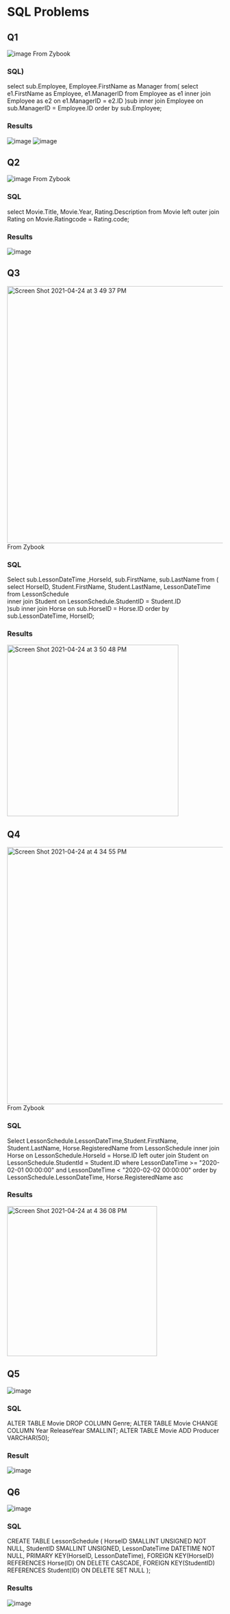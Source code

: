 # SQL Problems
## Q1
![image](https://user-images.githubusercontent.com/76544061/115945401-a7587880-a489-11eb-9188-f8e23b2af96e.png)
From Zybook

### SQL)
select sub.Employee, Employee.FirstName as Manager from(
   select e1.FirstName as Employee, e1.ManagerID from Employee as e1 inner join Employee as e2 on e1.ManagerID = e2.ID
)sub inner join Employee on sub.ManagerID = Employee.ID order by sub.Employee; 

### Results
![image](https://user-images.githubusercontent.com/76544061/115945432-d242cc80-a489-11eb-9252-57f34e2aa5af.png)
![image](https://user-images.githubusercontent.com/76544061/115945438-d7a01700-a489-11eb-86e1-bdfa65ffa202.png)

## Q2
![image](https://user-images.githubusercontent.com/76544061/115945497-1f26a300-a48a-11eb-9481-1bdc2995da38.png)
From Zybook

### SQL
select Movie.Title, Movie.Year, Rating.Description from Movie left outer join Rating on Movie.Ratingcode = Rating.code;

### Results
![image](https://user-images.githubusercontent.com/76544061/115945538-41202580-a48a-11eb-94d6-4c461210780e.png)
 
## Q3
<img width="600" alt="Screen Shot 2021-04-24 at 3 49 37 PM" src="https://user-images.githubusercontent.com/76544061/115971128-b46e7980-a514-11eb-9916-48ce3f394485.png">
From Zybook 

### SQL
Select sub.LessonDateTime ,HorseId, sub.FirstName, sub.LastName from ( <br> 
   select HorseID, Student.FirstName, Student.LastName, LessonDateTime from LessonSchedule <br>
   inner join Student on LessonSchedule.StudentID = Student.ID <br>
)sub inner join Horse on sub.HorseID = Horse.ID order by sub.LessonDateTime, HorseID;

### Results
<img width="400" alt="Screen Shot 2021-04-24 at 3 50 48 PM" src="https://user-images.githubusercontent.com/76544061/115971170-dbc54680-a514-11eb-963a-c2feaa7fb7e6.png">

## Q4
<img width="600" alt="Screen Shot 2021-04-24 at 4 34 55 PM" src="https://user-images.githubusercontent.com/76544061/115972223-0ca87a00-a51b-11eb-904e-7b35dede2ec1.png">
From Zybook

### SQL
Select LessonSchedule.LessonDateTime,Student.FirstName, Student.LastName, Horse.RegisteredName from LessonSchedule 
inner join Horse on LessonSchedule.HorseId = Horse.ID
left outer join Student on LessonSchedule.StudentId = Student.ID
where LessonDateTime >= "2020-02-01 00:00:00" and LessonDateTime < "2020-02-02 00:00:00"
order by LessonSchedule.LessonDateTime, Horse.RegisteredName asc

### Results
<img width="350" alt="Screen Shot 2021-04-24 at 4 36 08 PM" src="https://user-images.githubusercontent.com/76544061/115972243-3661a100-a51b-11eb-9eeb-776a22226a2f.png">

## Q5
![image](https://user-images.githubusercontent.com/76544061/115979632-046d3080-a555-11eb-9665-aec28518d4b1.png)

### SQL
ALTER TABLE Movie DROP COLUMN Genre;
ALTER TABLE Movie CHANGE COLUMN Year ReleaseYear SMALLINT;
ALTER TABLE Movie ADD Producer VARCHAR(50);

### Result
![image](https://user-images.githubusercontent.com/76544061/115979668-3088b180-a555-11eb-98eb-13300692619e.png)

## Q6
![image](https://user-images.githubusercontent.com/76544061/115979927-c7a23900-a556-11eb-8e47-68160bad27eb.png)

### SQL
CREATE TABLE LessonSchedule (
	HorseID        SMALLINT UNSIGNED NOT NULL,
	StudentID      SMALLINT UNSIGNED,
	LessonDateTime DATETIME NOT NULL,
	PRIMARY KEY(HorseID, LessonDateTime),
   FOREIGN KEY(HorseID) REFERENCES Horse(ID) ON DELETE CASCADE,
   FOREIGN KEY(StudentID) REFERENCES Student(ID) ON DELETE SET NULL
);
### Results
![image](https://user-images.githubusercontent.com/76544061/115979939-e0aaea00-a556-11eb-8732-fc6699321b32.png)
